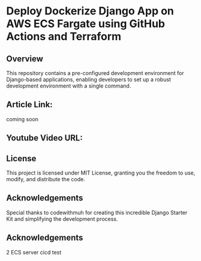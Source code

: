 # Deploy Dockerize Django App on AWS ECS Fargate using GitHub Actions and Terraform




## Overview

This repository contains a pre-configured development environment for Django-based applications, enabling developers to set up a robust development environment with a single command.

## Article Link: 
coming soon
## Youtube Video URL: 

   
## License
This project is licensed under MIT License, granting you the freedom to use, modify, and distribute the code.

## Acknowledgements
Special thanks to codewithmuh for creating this incredible Django Starter Kit and simplifying the development process.

## Acknowledgements
2 ECS server cicd test 



